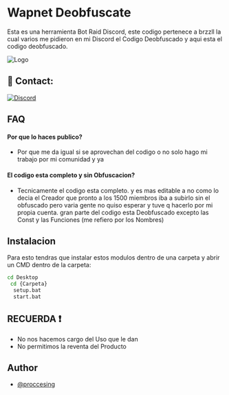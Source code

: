 
# Wapnet Deobfuscate

Esta es una herramienta Bot Raid Discord, este codigo pertenece a brzzll la cual varios me pidieron en mi Discord el Codigo Deobfuscado y aqui esta el codigo deobfuscado. 

![Logo](https://i.imgur.com/xpGJapF.png)

## 🔗 Contact:
[![Discord](https://img.shields.io/badge/Discord-0d3fab?style=for-the-badge&logo=Discord&logoColor=Blue)](https://discord.gg/pa7YhPVdMM)


## FAQ

#### Por que lo haces publico?
* Por que me da igual si se aprovechan del codigo o no solo hago mi trabajo por mi comunidad y ya

#### El codigo esta completo y sin Obfuscacion?

* Tecnicamente el codigo esta completo. y es mas editable a no como lo decia el Creador que pronto a los 1500 miembros iba a subirlo sin el obfuscado pero varia gente no quiso esperar y tuve q hacerlo por mi propia cuenta. gran parte del codigo esta Deobfuscado excepto las Const y las Funciones (me refiero por los Nombres)


## Instalacion

Para esto tendras que instalar estos modulos dentro de una carpeta
y abrir un CMD dentro de la carpeta:
```bash
cd Desktop
 cd {Carpeta}
  setup.bat
  start.bat
```
## RECUERDA ❗
- No nos hacemos cargo del Uso que le dan
- No permitimos la reventa del Producto

## Author

- [@proccesing](https://www.github.com/proccesing)
